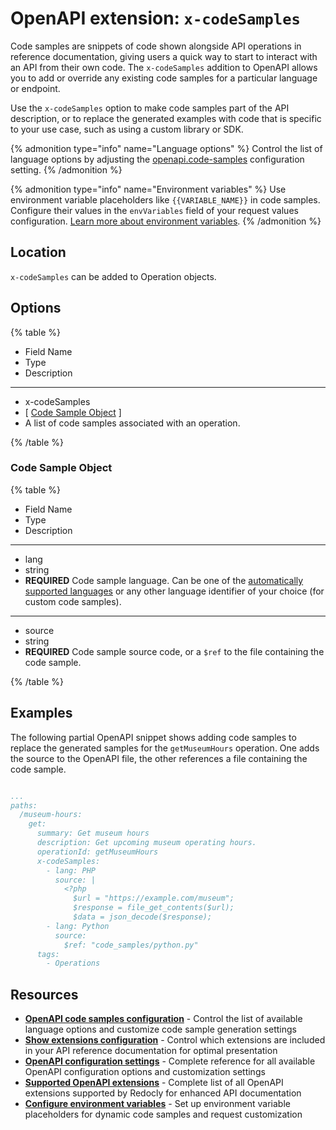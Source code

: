 # OpenAPI extension: `x-codeSamples`


Code samples are snippets of code shown alongside API operations in reference documentation, giving users a quick way to start to interact with an API from their own code.
The `x-codeSamples` addition to OpenAPI allows you to add or override any existing code samples for a particular language or endpoint.

Use the `x-codeSamples` option to make code samples part of the API description, or to replace the generated examples with code that is specific to your use case, such as using a custom library or SDK.

{% admonition type="info" name="Language options" %}
Control the list of language options by adjusting the [openapi.code-samples](../../../config/openapi/code-samples.md) configuration setting.
{% /admonition %}

{% admonition type="info" name="Environment variables" %}
Use environment variable placeholders like `{{VARIABLE_NAME}}` in code samples.
Configure their values in the `envVariables` field of your request values configuration.
[Learn more about environment variables](../../../customization/configure-request-values.md#configure-environment-variables-for-code-samples).
{% /admonition %}

## Location

`x-codeSamples` can be added to Operation objects.

## Options

{% table %}

- Field Name
- Type
- Description

---

- x-codeSamples
- [ [Code Sample Object](#code-sample-object) ]
- A list of code samples associated with an operation.

{% /table %}


### Code Sample Object

{% table %}

- Field Name
- Type
- Description

---

- lang
- string
- **REQUIRED** Code sample language.
  Can be one of the [automatically supported languages](../../../config/openapi/code-samples.md#language-object) or any other language identifier of your choice (for custom code samples).

---

- source
- string
- **REQUIRED** Code sample source code, or a `$ref` to the file containing the code sample.

{% /table %}

## Examples

The following partial OpenAPI snippet shows adding code samples to replace the generated samples for the `getMuseumHours` operation.
One adds the source to the OpenAPI file, the other references a file containing the code sample.

```yaml

...
paths:
  /museum-hours:
    get:
      summary: Get museum hours
      description: Get upcoming museum operating hours.
      operationId: getMuseumHours
      x-codeSamples:
        - lang: PHP
          source: |
            <?php
              $url = "https://example.com/museum";
              $response = file_get_contents($url);
              $data = json_decode($response);
        - lang: Python
          source:
            $ref: "code_samples/python.py"
      tags:
        - Operations
```

## Resources

- **[OpenAPI code samples configuration](../../../config/openapi/code-samples.md)** - Control the list of available language options and customize code sample generation settings
- **[Show extensions configuration](../../../config/openapi/show-extensions.md)** - Control which extensions are included in your API reference documentation for optimal presentation
- **[OpenAPI configuration settings](../../../config/openapi/index.md)** - Complete reference for all available OpenAPI configuration options and customization settings
- **[Supported OpenAPI extensions](./index.md)** - Complete list of all OpenAPI extensions supported by Redocly for enhanced API documentation
- **[Configure environment variables](../../../customization/configure-request-values.md)** - Set up environment variable placeholders for dynamic code samples and request customization
